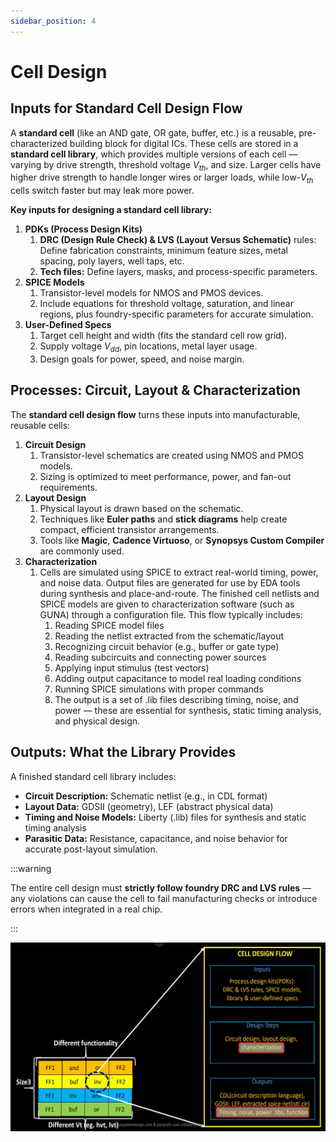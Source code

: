 ```yaml
---
sidebar_position: 4
---
```


# Cell Design

## Inputs for Standard Cell Design Flow

A **standard cell** (like an AND gate, OR gate, buffer, etc.) is a reusable, pre-characterized building block for digital ICs. These cells are stored in a **standard cell library**, which provides multiple versions of each cell — varying by drive strength, threshold voltage $V_{th}$, and size. Larger cells have higher drive strength to handle longer wires or larger loads, while low-$V_{th}$ cells switch faster but may leak more power.

**Key inputs for designing a standard cell library:**

1. **PDKs (Process Design Kits)**
   1. **DRC (Design Rule Check) & LVS (Layout Versus Schematic)** rules: Define fabrication constraints, minimum feature sizes, metal spacing, poly layers, well taps, etc.
   2. **Tech files:** Define layers, masks, and process-specific parameters.
2. **SPICE Models**
   1. Transistor-level models for NMOS and PMOS devices.
   2. Include equations for threshold voltage, saturation, and linear regions, plus foundry-specific parameters for accurate simulation.
3. **User-Defined Specs**
   1. Target cell height and width (fits the standard cell row grid).
   2. Supply voltage $V_{dd}$, pin locations, metal layer usage.
   3. Design goals for power, speed, and noise margin.

## Processes: Circuit, Layout & Characterization

The **standard cell design flow** turns these inputs into manufacturable, reusable cells:

1. **Circuit Design**
   1. Transistor-level schematics are created using NMOS and PMOS models.
   2. Sizing is optimized to meet performance, power, and fan-out requirements.
2. **Layout Design**
   1. Physical layout is drawn based on the schematic.
   2. Techniques like **Euler paths** and **stick diagrams** help create compact, efficient transistor arrangements.
   3. Tools like **Magic**, **Cadence Virtuoso**, or **Synopsys Custom Compiler** are commonly used.
3. **Characterization**
   1. Cells are simulated using SPICE to extract real-world timing, power, and noise data. Output files are generated for use by EDA tools during synthesis and place-and-route. The finished cell netlists and SPICE models are given to characterization software (such as GUNA) through a configuration file. This flow typically includes:
      1. Reading SPICE model files
      2. Reading the netlist extracted from the schematic/layout
      3. Recognizing circuit behavior (e.g., buffer or gate type)
      4. Reading subcircuits and connecting power sources
      5. Applying input stimulus (test vectors)
      6. Adding output capacitance to model real loading conditions
      7. Running SPICE simulations with proper commands
      8. The output is a set of .lib files describing timing, noise, and power — these are essential for synthesis, static timing analysis, and physical design.

## Outputs: What the Library Provides

A finished standard cell library includes:

* **Circuit Description:** Schematic netlist (e.g., in CDL format)
* **Layout Data:** GDSII (geometry), LEF (abstract physical data)
* **Timing and Noise Models:** Liberty (.lib) files for synthesis and static timing analysis
* **Parasitic Data:** Resistance, capacitance, and noise behavior for accurate post-layout simulation.

:::warning

The entire cell design must **strictly follow foundry DRC and LVS rules** — any violations can cause the cell to fail manufacturing checks or introduce errors when integrated in a real chip.

:::

![Standard cell](./Cell-Design-Images/stdcell.png)

